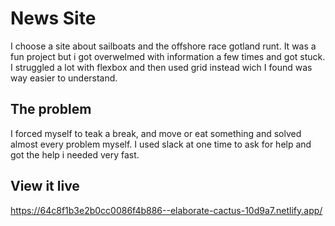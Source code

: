 # News Site

I choose a site about sailboats and the offshore race gotland runt.
It was a fun project but i got overwelmed with information a few times and got stuck.
I struggled a lot with flexbox and then used grid instead wich I found was way easier to understand.

## The problem

I forced myself to teak a break, and move or eat something and solved almost every problem myself. I used slack at one time to ask for help and got the help i needed very fast. 

## View it live
https://64c8f1b3e2b0cc0086f4b886--elaborate-cactus-10d9a7.netlify.app/
